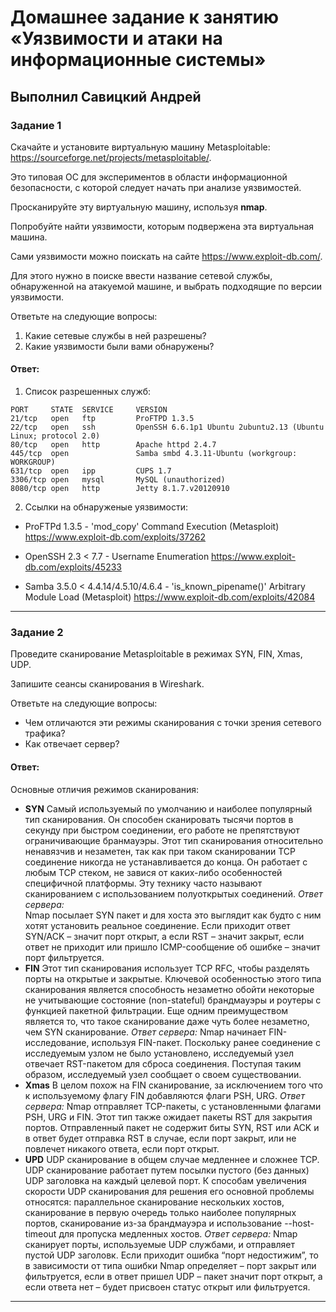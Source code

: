 # Домашнее задание к занятию «Уязвимости и атаки на информационные системы»

## Выполнил Савицкий Андрей

### Задание 1

Скачайте и установите виртуальную машину Metasploitable: https://sourceforge.net/projects/metasploitable/.

Это типовая ОС для экспериментов в области информационной безопасности, с которой следует начать при анализе уязвимостей.

Просканируйте эту виртуальную машину, используя **nmap**.

Попробуйте найти уязвимости, которым подвержена эта виртуальная машина.

Сами уязвимости можно поискать на сайте https://www.exploit-db.com/.

Для этого нужно в поиске ввести название сетевой службы, обнаруженной на атакуемой машине, и выбрать подходящие по версии уязвимости.

Ответьте на следующие вопросы:

1) Какие сетевые службы в ней разрешены?
2) Какие уязвимости были вами обнаружены?
  
#### Ответ:
1) Список разрешенных служб:
```
PORT     STATE  SERVICE     VERSION
21/tcp   open   ftp         ProFTPD 1.3.5
22/tcp   open   ssh         OpenSSH 6.6.1p1 Ubuntu 2ubuntu2.13 (Ubuntu Linux; protocol 2.0)
80/tcp   open   http        Apache httpd 2.4.7
445/tcp  open               Samba smbd 4.3.11-Ubuntu (workgroup: WORKGROUP)
631/tcp  open   ipp         CUPS 1.7
3306/tcp open   mysql       MySQL (unauthorized)
8080/tcp open   http        Jetty 8.1.7.v20120910
```
2) Ссылки на обнаруженые уязвимости:
- ProFTPd 1.3.5 - 'mod_copy' Command Execution (Metasploit) https://www.exploit-db.com/exploits/37262

- OpenSSH 2.3 < 7.7 - Username Enumeration https://www.exploit-db.com/exploits/45233

- Samba 3.5.0 < 4.4.14/4.5.10/4.6.4 - 'is_known_pipename()' Arbitrary Module Load (Metasploit) https://www.exploit-db.com/exploits/42084

---

### Задание 2

Проведите сканирование Metasploitable в режимах SYN, FIN, Xmas, UDP.

Запишите сеансы сканирования в Wireshark.

Ответьте на следующие вопросы:

- Чем отличаются эти режимы сканирования с точки зрения сетевого трафика?
- Как отвечает сервер?

#### Ответ:
Основные отличия режимов сканирования:

- **SYN**
 Самый используемый по умолчанию и наиболее популярный тип сканирования. Он способен сканировать тысячи портов в секунду при быстром соединении, его работе не препятствуют ограничивающие бранмауэры. Этот тип сканирования относительно ненавязчив и незаметен, так как при таком сканировании TCP соединение никогда не устанавливается до конца. Он работает с любым TCP стеком, не завися от каких-либо особенностей специфичной платформы. Эту технику часто называют сканированием с использованием полуоткрытых соединений.
*Ответ сервера:*  
  Nmap посылает SYN пакет и для хоста это выглядит как будто с ним хотят установить реальное соединение. Если приходит ответ SYN/ACK – значит порт открыт, а если RST – значит закрыт, если ответ не приходит или пришло ICMP-сообщение об ошибке – значит порт фильтруется.
- **FIN**
  Этот тип сканирования использует TCP RFC, чтобы разделять порты на открытые и закрытые. Ключевой особенностью этого типа сканирования является способность незаметно обойти некоторые не учитывающие состояние (non-stateful) брандмауэры и роутеры с функцией пакетной фильтрации. Еще одним преимуществом является то, что такое сканирование даже чуть более незаметно, чем SYN сканирование.
*Ответ сервера:* 
  Nmap начинает FIN-исследование, используя FIN-пакет. Поскольку ранее соединение с исследуемым узлом не было установлено, исследуемый узел отвечает RST-пакетом для сброса соединения. Поступая таким образом, исследуемый узел сообщает о своем существовании.
- **Xmas**
  В целом похож на FIN сканирование, за исключением того что к используемому флагу FIN добавляются флаги PSH, URG.
*Ответ сервера:* 
  Nmap отправляет TCP-пакеты, с установленными флагами PSH, URG и FIN. Этот тип также ожидает пакеты RST для закрытия портов. Отправленный пакет не содержит биты SYN, RST или ACK и в ответ будет отправка RST в случае, если порт закрыт, или не повлечет никакого ответа, если порт открыт. 
- **UPD**
  UDP сканирование в общем случае медленнее и сложнее TCP. UDP сканирование работает путем посылки пустого (без данных) UDP заголовка на каждый целевой порт. К способам увеличения скорости UDP сканирования для решения его основной проблемы относятся: параллельное сканирование нескольких хостов, сканирование в первую очередь только наиболее популярных портов, сканирование из-за брандмауэра и использование --host-timeout для пропуска медленных хостов.
*Ответ сервера:* 
  Nmap сканирует порты, используемые UDP службами, и отправляет пустой UDP заголовк. Если приходит ошибка “порт недостижим”, то в зависимости от типа ошибки Nmap определяет – порт закрыт или фильтруется, если в ответ пришел UDP – пакет значит порт открыт, а если ответа нет – будет присвоен статус открыт или фильтруется.



---

